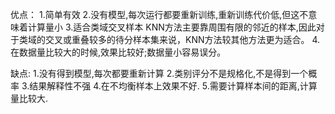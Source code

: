 优点：
1.简单有效
2.没有模型,每次运行都要重新训练,重新训练代价低,但这不意味着计算量小
3.适合类域交叉样本
KNN方法主要靠周围有限的邻近的样本,因此对于类域的交叉或重叠较多的待分样本集来说，KNN方法较其他方法更为适合。
4.在数据量比较大的时候,效果比较好;数据量小容易误分。

缺点:
1.没有得到模型,每次都要重新计算
2.类别评分不是规格化,不是得到一个概率
3.结果解释性不强
4.在不均衡样本上效果不好.
5.需要计算样本间的距离,计算量比较大.